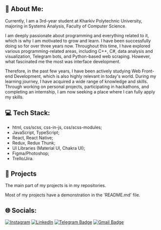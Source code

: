 ## 💫 About Me:
Currently, I am a 3rd-year student at Kharkiv Polytechnic University, majoring in Systems Analysis, Faculty of Computer Science.

I am deeply passionate about programming and everything related to it, which is why I am motivated to grow and learn. I have been successfully doing so for over three years now. Throughout this time, I have explored various programming-related areas, including C++, C#, data analysis and visualization, Telegram bots, and Python-based web scraping. However, what fascinated me the most was interface development.

Therefore, in the past few years, I have been actively studying Web Front-end Development, which is also highly relevant in today's world. During my learning journey, I have acquired a wide range of knowledge and skills. Through working on personal projects, participating in hackathons, and completing an internship, I am now seeking a place where I can fully apply my skills.

## 💻 Tech Stack:
- html, css/scss, css-in-js, css/scss-modules;
- JavaScript, TypeScript;
- React, React Native;
- Redux, Redux Thunk;
- UI Libraries (Material UI, Chakra UI);
- Figma/Photoshop;
- Trello/Jira.

## 📀 Projects
The main part of my projects is in my repositories.

Most of my projects have a demonstration in the 'README.md' file.

## 🌐 Socials:
[![Instagram](https://img.shields.io/badge/Instagram-%23E4405F.svg?logo=Instagram&logoColor=white)](https://www.instagram.com/kostia9cat/) [![LinkedIn](https://img.shields.io/badge/LinkedIn-%230077B5.svg?logo=linkedin&logoColor=white)](https://www.linkedin.com/in/kostiantyn-ivanov-web/) [![Telegram Badge](https://img.shields.io/badge/-Telegram-blue?style=flat&logo=Telegram&logoColor=white)](https://t.me/KIBINNANEKO) [![Gmail Badge](https://img.shields.io/badge/-Gmail-red?style=flat&logo=Gmail&logoColor=white)](mailto:ivanov.kostiantyn.dev@gmail.com)
